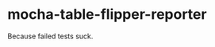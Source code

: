 <!--[![npm version](https://badge.fury.io/js/karma-nyan-reporter.svg)](http://badge.fury.io/js/karma-nyan-reporter)
[![Build Status](https://travis-ci.org/dgarlitt/karma-nyan-reporter.svg)](https://travis-ci.org/dgarlitt/karma-nyan-reporter)
[![Coverage Status](https://coveralls.io/repos/dgarlitt/karma-nyan-reporter/badge.svg?branch=master)](https://coveralls.io/r/dgarlitt/karma-nyan-reporter?branch=master)
[![Code Climate](https://codeclimate.com/github/dgarlitt/karma-nyan-reporter/badges/gpa.svg)](https://codeclimate.com/github/dgarlitt/karma-nyan-reporter)-->
<!-- [![Dependency Status](https://david-dm.org/dgarlitt/karma-nyan-reporter.svg)](https://david-dm.org/dgarlitt/karma-nyan-reporter) -->

mocha-table-flipper-reporter
===================

Because failed tests suck.

<!--![Mocha Table Flipper Reporter for Mocha](https://raw.githubusercontent.com/shortvnllalatte/image-repo/master/mocha-table-flipper-reporter/v0.1.0/mocha-table-flipper-reporter.gif "Mocha Table Flipper Reporter for Mocha")

Installation
========

Installation is simple using npm, just run the following command:

```sh
npm install --save-dev mocha-table-flipper-reporter
```

Since this follows Mochas's plugin naming convention, that's all there is to it!

Now, run your tests and enjoy:

```sh
mocha --reporter mocha-table-flipper-reporter
```
-->